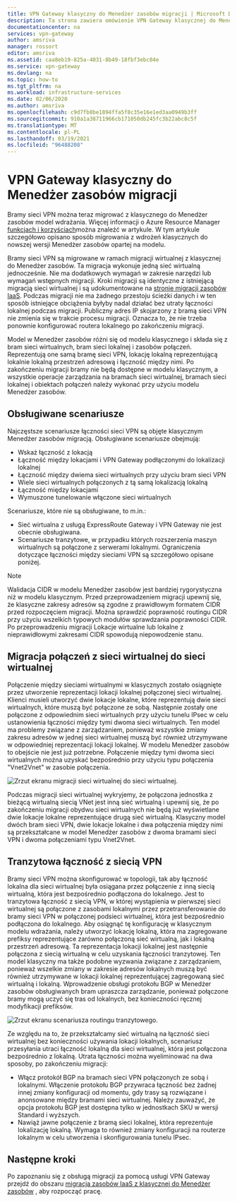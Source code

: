 ```yaml
---
title: VPN Gateway klasyczny do Menedżer zasobów migracji | Microsoft Docs
description: Ta strona zawiera omówienie VPN Gateway klasycznej do Menedżer zasobów migracji.
documentationcenter: na
services: vpn-gateway
author: amsriva
manager: rossort
editor: amsriva
ms.assetid: caa8eb19-825a-4031-8b49-18fbf3ebc04e
ms.service: vpn-gateway
ms.devlang: na
ms.topic: how-to
ms.tgt_pltfrm: na
ms.workload: infrastructure-services
ms.date: 02/06/2020
ms.author: amsriva
ms.openlocfilehash: c9d7fb8be1894ffa5f8c35e16e1ed3aa0949b3ff
ms.sourcegitcommit: 910a1a38711966cb171050db245fc3b22abc8c5f
ms.translationtype: MT
ms.contentlocale: pl-PL
ms.lasthandoff: 03/19/2021
ms.locfileid: "96488208"
---
```

# <a name="vpn-gateway-classic-to-resource-manager-migration"></a>VPN Gateway klasyczny do Menedżer zasobów migracji
Bramy sieci VPN można teraz migrować z klasycznego do Menedżer zasobów model wdrażania. Więcej informacji o Azure Resource Manager [funkcjach i korzyściach](../azure-resource-manager/management/overview.md)można znaleźć w artykule. W tym artykule szczegółowo opisano sposób migrowania z wdrożeń klasycznych do nowszej wersji Menedżer zasobów opartej na modelu. 

Bramy sieci VPN są migrowane w ramach migracji wirtualnej z klasycznej do Menedżer zasobów. Ta migracja wykonuje jedną sieć wirtualną jednocześnie. Nie ma dodatkowych wymagań w zakresie narzędzi lub wymagań wstępnych migracji. Kroki migracji są identyczne z istniejącą migracją sieci wirtualnej i są udokumentowane na [stronie migracji zasobów IaaS](../virtual-machines/migration-classic-resource-manager-ps.md). Podczas migracji nie ma żadnego przestoju ścieżki danych i w ten sposób istniejące obciążenia byłyby nadal działać bez utraty łączności lokalnej podczas migracji. Publiczny adres IP skojarzony z bramą sieci VPN nie zmienia się w trakcie procesu migracji. Oznacza to, że nie trzeba ponownie konfigurować routera lokalnego po zakończeniu migracji.  

Model w Menedżer zasobów różni się od modelu klasycznego i składa się z bram sieci wirtualnych, bram sieci lokalnej i zasobów połączeń. Reprezentują one samą bramę sieci VPN, lokację lokalną reprezentującą lokalnie lokalną przestrzeń adresową i łączność między nimi. Po zakończeniu migracji bramy nie będą dostępne w modelu klasycznym, a wszystkie operacje zarządzania na bramach sieci wirtualnej, bramach sieci lokalnej i obiektach połączeń należy wykonać przy użyciu modelu Menedżer zasobów.

## <a name="supported-scenarios"></a>Obsługiwane scenariusze
Najczęstsze scenariusze łączności sieci VPN są objęte klasycznym Menedżer zasobów migracją. Obsługiwane scenariusze obejmują:

* Wskaż łączność z lokacją
* Łączność między lokacjami i VPN Gateway podłączonymi do lokalizacji lokalnej
* Łączność między dwiema sieci wirtualnych przy użyciu bram sieci VPN
* Wiele sieci wirtualnych połączonych z tą samą lokalizacją lokalną
* Łączność między lokacjami
* Wymuszone tunelowanie włączone sieci wirtualnych

Scenariusze, które nie są obsługiwane, to m.in.:  

* Sieć wirtualna z usługą ExpressRoute Gateway i VPN Gateway nie jest obecnie obsługiwana.
* Scenariusze tranzytowe, w przypadku których rozszerzenia maszyn wirtualnych są połączone z serwerami lokalnymi. Ograniczenia dotyczące łączności między sieciami VPN są szczegółowo opisane poniżej.

> [!NOTE]
> Walidacja CIDR w modelu Menedżer zasobów jest bardziej rygorystyczna niż w modelu klasycznym. Przed przeprowadzeniem migracji upewnij się, że klasyczne zakresy adresów są zgodne z prawidłowym formatem CIDR przed rozpoczęciem migracji. Można sprawdzić poprawność routingu CIDR przy użyciu wszelkich typowych modułów sprawdzania poprawności CIDR. Po przeprowadzeniu migracji Lokacje wirtualne lub lokalne z nieprawidłowymi zakresami CIDR spowodują niepowodzenie stanu.
> 
> 

## <a name="vnet-to-vnet-connectivity-migration"></a>Migracja połączeń z sieci wirtualnej do sieci wirtualnej
Połączenie między sieciami wirtualnymi w klasycznych zostało osiągnięte przez utworzenie reprezentacji lokacji lokalnej połączonej sieci wirtualnej. Klienci musieli utworzyć dwie lokacje lokalne, które reprezentują dwie sieci wirtualnych, które muszą być połączone ze sobą. Następnie zostały one połączone z odpowiednim sieci wirtualnych przy użyciu tunelu IPsec w celu ustanowienia łączności między tymi dwoma sieci wirtualnych. Ten model ma problemy związane z zarządzaniem, ponieważ wszystkie zmiany zakresu adresów w jednej sieci wirtualnej muszą być również utrzymywane w odpowiedniej reprezentacji lokacji lokalnej. W modelu Menedżer zasobów to obejście nie jest już potrzebne. Połączenie między tymi dwoma sieci wirtualnych można uzyskać bezpośrednio przy użyciu typu połączenia "Vnet2Vnet" w zasobie połączenia. 

![Zrzut ekranu migracji sieci wirtualnej do sieci wirtualnej.](./media/vpn-gateway-migration/migration1.png)

Podczas migracji sieci wirtualnej wykryjemy, że połączona jednostka z bieżącą wirtualną siecią VNet jest inną sieć wirtualną i upewnij się, że po zakończeniu migracji obydwu sieci wirtualnych nie będą już wyświetlane dwie lokacje lokalne reprezentujące drugą sieć wirtualną. Klasyczny model dwóch bram sieci VPN, dwie lokacje lokalne i dwa połączenia między nimi są przekształcane w model Menedżer zasobów z dwoma bramami sieci VPN i dwoma połączeniami typu Vnet2Vnet.

## <a name="transit-vpn-connectivity"></a>Tranzytowa łączność z siecią VPN
Bramy sieci VPN można skonfigurować w topologii, tak aby łączność lokalna dla sieci wirtualnej była osiągana przez połączenie z inną siecią wirtualną, która jest bezpośrednio podłączona do lokalnego. Jest to tranzytowa łączność z siecią VPN, w której wystąpienia w pierwszej sieci wirtualnej są połączone z zasobami lokalnymi przez przetransferowanie do bramy sieci VPN w połączonej podsieci wirtualnej, która jest bezpośrednio podłączona do lokalnego. Aby osiągnąć tę konfigurację w klasycznym modelu wdrażania, należy utworzyć lokację lokalną, która ma zagregowane prefiksy reprezentujące zarówno połączoną sieć wirtualną, jak i lokalną przestrzeń adresową. Ta reprezentacja lokacji lokalnej jest następnie połączona z siecią wirtualną w celu uzyskania łączności tranzytowej. Ten model klasyczny ma także podobne wyzwania związane z zarządzaniem, ponieważ wszelkie zmiany w zakresie adresów lokalnych muszą być również utrzymywane w lokacji lokalnej reprezentującej zagregowaną sieć wirtualną i lokalną. Wprowadzenie obsługi protokołu BGP w Menedżer zasobów obsługiwanych bram upraszcza zarządzanie, ponieważ połączone bramy mogą uczyć się tras od lokalnych, bez konieczności ręcznej modyfikacji prefiksów.

![Zrzut ekranu scenariusza routingu tranzytowego.](./media/vpn-gateway-migration/migration2.png)

Ze względu na to, że przekształcamy sieć wirtualną na łączność sieci wirtualnej bez konieczności używania lokacji lokalnych, scenariusz przesyłania utraci łączność lokalną dla sieci wirtualnej, która jest połączona bezpośrednio z lokalną. Utrata łączności można wyeliminować na dwa sposoby, po zakończeniu migracji: 

* Włącz protokół BGP na bramach sieci VPN połączonych ze sobą i lokalnymi. Włączenie protokołu BGP przywraca łączność bez żadnej innej zmiany konfiguracji od momentu, gdy trasy są rozwiązane i anonsowane między bramami sieci wirtualnej. Należy zauważyć, że opcja protokołu BGP jest dostępna tylko w jednostkach SKU w wersji Standard i wyższych.
* Nawiąż jawne połączenie z bramą sieci lokalnej, która reprezentuje lokalizację lokalną. Wymaga to również zmiany konfiguracji na routerze lokalnym w celu utworzenia i skonfigurowania tunelu IPsec.

## <a name="next-steps"></a>Następne kroki
Po zapoznaniu się z obsługą migracji za pomocą usługi VPN Gateway przejdź do obszaru [migracja zasobów IaaS z klasycznej do Menedżer zasobów](../virtual-machines/migration-classic-resource-manager-ps.md) , aby rozpocząć pracę.